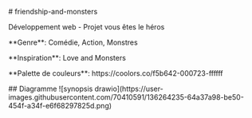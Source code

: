 <p># friendship-and-monsters</p>
<p>Développement web - Projet vous êtes le héros</p>
<p>**Genre**: Comédie, Action, Monstres</p>
<p>**Inspiration**: Love and Monsters</p>
<p>**Palette de couleurs**: https://coolors.co/f5b642-000723-ffffff</p>
## Diagramme
![synopsis drawio](https://user-images.githubusercontent.com/70410591/136264235-64a37a98-be50-454f-a34f-e6f68297825d.png)
